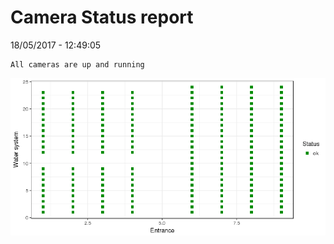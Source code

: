 Camera Status report
================
18/05/2017 - 12:49:05

    All cameras are up and running

![](camreport_files/figure-markdown_github/unnamed-chunk-2-1.png)
